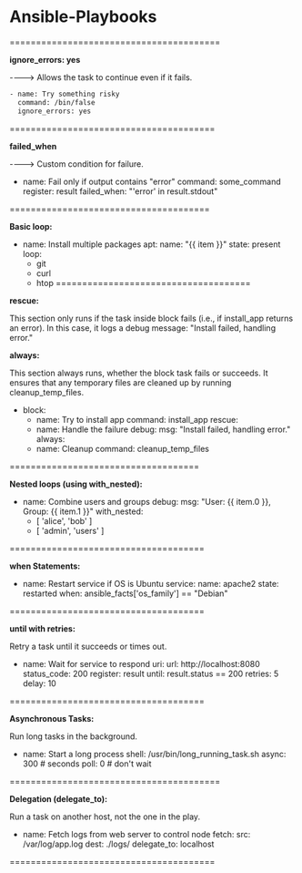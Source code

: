 # Ansible-Playbooks

========================================


**ignore_errors: yes**

----> Allows the task to continue even if it fails.
```bash
- name: Try something risky
  command: /bin/false
  ignore_errors: yes
```

=======================================

**failed_when**

----> Custom condition for failure.

- name: Fail only if output contains "error"
  command: some_command
  register: result
  failed_when: "'error' in result.stdout"
  
======================================

**Basic loop:**

- name: Install multiple packages
  apt:
    name: "{{ item }}"
    state: present
  loop:
    - git
    - curl
    - htop
=====================================

**rescue:**

This section only runs if the task inside block fails (i.e., if install_app returns an error).
In this case, it logs a debug message: "Install failed, handling error."


**always:**

This section always runs, whether the block task fails or succeeds.
It ensures that any temporary files are cleaned up by running cleanup_temp_files.

- block:
    - name: Try to install app
      command: install_app
  rescue:
    - name: Handle the failure
      debug:
        msg: "Install failed, handling error."
  always:
    - name: Cleanup
      command: cleanup_temp_files

====================================


**Nested loops (using with_nested):**

- name: Combine users and groups
  debug:
    msg: "User: {{ item.0 }}, Group: {{ item.1 }}"
  with_nested:
    - [ 'alice', 'bob' ]
    - [ 'admin', 'users' ]

=====================================

**when Statements:**

- name: Restart service if OS is Ubuntu
  service:
    name: apache2
    state: restarted
  when: ansible_facts['os_family'] == "Debian"


=====================================

**until with retries:**

Retry a task until it succeeds or times out.

- name: Wait for service to respond
  uri:
    url: http://localhost:8080
    status_code: 200
  register: result
  until: result.status == 200
  retries: 5
  delay: 10

=====================================

**Asynchronous Tasks:**

Run long tasks in the background.

- name: Start a long process
  shell: /usr/bin/long_running_task.sh
  async: 300  # seconds
  poll: 0     # don't wait
  
========================================

**Delegation (delegate_to):**

Run a task on another host, not the one in the play.

- name: Fetch logs from web server to control node
  fetch:
    src: /var/log/app.log
    dest: ./logs/
  delegate_to: localhost

=======================================
